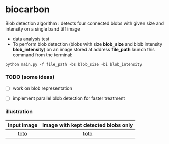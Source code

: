 # biocarbon

Blob detection algorithm : detects four connected blobs with given size and intensity on a single band tiff image

* data analysis test
* To perform blob detection (blobs with size **blob_size** and blob intensity **blob_intensity**) on an image stored at address **file_path** launch this command from the terminal:
```
python main.py -f file_path -bs blob_size -bi blob_intensity 
```

### TODO (some ideas)
- [ ] work on blob representation
- [ ] implement parallel blob detection for faster treatment


### illustration 

Input image            |  Image with kept detected blobs only
:-------------------------:|:-------------------------:
[toto](data/blobs.tif) |  [toto](data/blobs_detected.tif)



